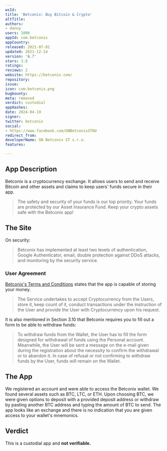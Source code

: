 ```yaml
---
wsId: 
title: 'Betconix: Buy Bitcoin & Crypto'
altTitle: 
authors:
- danny
users: 1000
appId: com.betconix
appCountry: 
released: 2021-07-01
updated: 2021-12-14
version: '6.7'
stars: 3.8
ratings: 
reviews: 2
website: https://betconix.com/
repository: 
issue: 
icon: com.betconix.png
bugbounty: 
meta: removed
verdict: custodial
appHashes: 
date: 2024-04-19
signer: 
twitter: betconix
social:
- https://www.facebook.com/GNBetconixSTOU
redirect_from: 
developerName: GN Betconix ST s.r.o.
features: 

---
```


## App Description

Betconix is a cryptocurrency exchange. It allows users to send and receive Bitcoin and other assets and claims to keep users' funds secure in their app.

> The safety and security of your funds is our top priority. Your funds are protected by our Asset Insurance Fund. Keep your crypto assets safe with the Betconix app!

## The Site

On security:

> Betconix has implemented at least two levels of authentication, Google Authenticator, email, double protection against DDoS attacks, and monitoring by the security service.

### User Agreement

[Betconix's Terms and Conditions](https://betconix.com/storage/docs/bnix_terms_of_use_en.pdf) states that the app is capable of storing your money.

> The Service undertakes to accept Cryptocurrency from the Users, store it, keep count of it, conduct transactions under the instruction of the User and provide the User with Cryptocurrency upon his request.

It is also mentioned in Section 3.10 that Betconix requires you to fill out a form to be able to withdraw funds:

> To withdraw funds from the Wallet, the User has to fill the form designed for withdrawal of funds using the Personal account. Meanwhile, the User will be sent a message on the e-mail given during the registration about the necessity to confirm the withdrawal or to abandon it. In case of refusal or not confirming to withdraw funds by the User, funds will remain on the Wallet.

## The App

We registered an account and were able to access the Betconix wallet. We found several assets such as BTC, LTC, or ETH. Upon choosing BTC, we were given options to deposit with a provided deposit address or withdraw by pasting another BTC address and typing the amount of BTC to send. The app looks like an exchange and there is no indication that you are given access to your wallet's mnemonics.

## Verdict

This is a custodial app and **not verifiable.**
